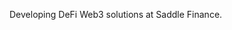 Developing DeFi Web3 solutions at Saddle Finance.
<!---
ug02fast/ug02fast is a ✨ special ✨ repository because its `README.md` (this file) appears on your GitHub profile.
You can click the Preview link to take a look at your changes.
--->
